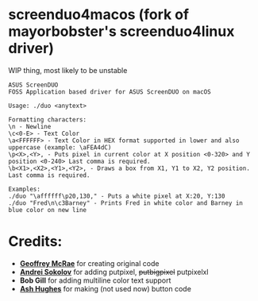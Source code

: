 # screenduo4macos (fork of mayorbobster's screenduo4linux driver)
WIP thing, most likely to be unstable

```
ASUS ScreenDUO
FOSS Application based driver for ASUS ScreenDUO on macOS

Usage: ./duo <anytext>

Formatting characters:
\n - Newline
\c<0-E> - Text Color
\a<FFFFFF> - Text Color in HEX format supported in lower and also uppercase (example: \aFEA4dC)
\p<X>,<Y>, - Puts pixel in current color at X position <0-320> and Y position <0-240> Last comma is required.
\b<X1>,<X2>,<Y1>,<Y2>, - Draws a box from X1, Y1 to X2, Y2 position. Last comma is required.

Examples:
./duo "\affffff\p20,130," - Puts a white pixel at X:20, Y:130
./duo "Fred\n\c3Barney" - Prints Fred in white color and Barney in blue color on new line
```
# Credits:
- **[Geoffrey McRae](https://github.com/gnif)** for creating original code
- **[Andrei Sokolov](https://youtu.be/I2bF9IQN76U)** for adding putpixel, ~~putbigpixel~~ putpixelxl
- **Bob Gill** for adding multiline color text support
- **[Ash Hughes](https://github.com/ashh87)** for making (not used now) button code
